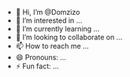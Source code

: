 - 👋 Hi, I’m @Domzizo
- 👀 I’m interested in ...
- 🌱 I’m currently learning ...
- 💞️ I’m looking to collaborate on ...
- 📫 How to reach me ...
- 😄 Pronouns: ...
- ⚡ Fun fact: ...

<!---
Domzizo/Domzizo is a ✨ special ✨ repository because its `README.md` (this file) appears on your GitHub profile.
You can click the Preview link to take a look at your changes.
--->
